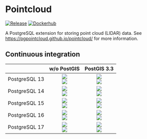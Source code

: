 # Pointcloud

[![Release][release-image]][releases] [![Dockerhub][dockerhub-image]][dockerhub]

[release-image]: https://img.shields.io/badge/release-1.2.5-green.svg?style=plastic
[releases]: https://github.com/pgpointcloud/pointcloud/releases

[dockerhub-image]: https://img.shields.io/docker/pulls/pgpointcloud/pointcloud?logo=docker&label=pulls
[dockerhub]: https://hub.docker.com/r/pgpointcloud/pointcloud

A PostgreSQL extension for storing point cloud (LIDAR) data. See
https://pgpointcloud.github.io/pointcloud/ for more information.

## Continuous integration

|                    | w/o PostGIS | PostGIS 3.3 |
| ------------------ |:-----------:|:-----------:|
| PostgreSQL 13      | ![](https://img.shields.io/github/actions/workflow/status/pgpointcloud/pointcloud/jammy_postgres13_postgis33.yml?branch=master&label=22.04&logo=ubuntu&style=plastic)<br />![](https://img.shields.io/github/actions/workflow/status/pgpointcloud/pointcloud/noble_postgres13_postgis33.yml?branch=master&label=24.04&logo=ubuntu&style=plastic) | ![](https://img.shields.io/github/actions/workflow/status/pgpointcloud/pointcloud/jammy_postgres13_postgis33.yml?branch=master&label=22.04&logo=ubuntu&style=plastic)<br />![](https://img.shields.io/github/actions/workflow/status/pgpointcloud/pointcloud/noble_postgres13_postgis33.yml?branch=master&label=24.04&logo=ubuntu&style=plastic) |
| PostgreSQL 14      | ![](https://img.shields.io/github/actions/workflow/status/pgpointcloud/pointcloud/jammy_postgres14_postgis33.yml?branch=master&label=22.04&logo=ubuntu&style=plastic)<br />![](https://img.shields.io/github/actions/workflow/status/pgpointcloud/pointcloud/noble_postgres14_postgis33.yml?branch=master&label=24.04&logo=ubuntu&style=plastic) | ![](https://img.shields.io/github/actions/workflow/status/pgpointcloud/pointcloud/jammy_postgres14_postgis33.yml?branch=master&label=22.04&logo=ubuntu&style=plastic)<br />![](https://img.shields.io/github/actions/workflow/status/pgpointcloud/pointcloud/noble_postgres14_postgis33.yml?branch=master&label=24.04&logo=ubuntu&style=plastic) |
| PostgreSQL 15      | ![](https://img.shields.io/github/actions/workflow/status/pgpointcloud/pointcloud/jammy_postgres15_postgis33.yml?branch=master&label=22.04&logo=ubuntu&style=plastic)<br />![](https://img.shields.io/github/actions/workflow/status/pgpointcloud/pointcloud/noble_postgres15_postgis33.yml?branch=master&label=24.04&logo=ubuntu&style=plastic) | ![](https://img.shields.io/github/actions/workflow/status/pgpointcloud/pointcloud/jammy_postgres15_postgis33.yml?branch=master&label=22.04&logo=ubuntu&style=plastic)<br />![](https://img.shields.io/github/actions/workflow/status/pgpointcloud/pointcloud/noble_postgres15_postgis33.yml?branch=master&label=24.04&logo=ubuntu&style=plastic) |
| PostgreSQL 16      | ![](https://img.shields.io/github/actions/workflow/status/pgpointcloud/pointcloud/jammy_postgres16_postgis33.yml?branch=master&label=22.04&logo=ubuntu&style=plastic)<br />![](https://img.shields.io/github/actions/workflow/status/pgpointcloud/pointcloud/noble_postgres16_postgis33.yml?branch=master&label=24.04&logo=ubuntu&style=plastic) | ![](https://img.shields.io/github/actions/workflow/status/pgpointcloud/pointcloud/jammy_postgres16_postgis33.yml?branch=master&label=22.04&logo=ubuntu&style=plastic)<br />![](https://img.shields.io/github/actions/workflow/status/pgpointcloud/pointcloud/noble_postgres16_postgis33.yml?branch=master&label=24.04&logo=ubuntu&style=plastic) |
| PostgreSQL 17      | ![](https://img.shields.io/github/actions/workflow/status/pgpointcloud/pointcloud/jammy_postgres17_postgis33.yml?branch=master&label=22.04&logo=ubuntu&style=plastic)<br />![](https://img.shields.io/github/actions/workflow/status/pgpointcloud/pointcloud/noble_postgres17_postgis33.yml?branch=master&label=24.04&logo=ubuntu&style=plastic) | ![](https://img.shields.io/github/actions/workflow/status/pgpointcloud/pointcloud/jammy_postgres17_postgis33.yml?branch=master&label=22.04&logo=ubuntu&style=plastic)<br />![](https://img.shields.io/github/actions/workflow/status/pgpointcloud/pointcloud/noble_postgres17_postgis33.yml?branch=master&label=24.04&logo=ubuntu&style=plastic) |
